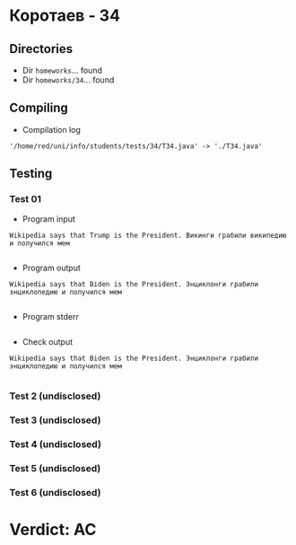 # Коротаев - 34
## Directories
- Dir `homeworks`... found
- Dir `homeworks/34`... found
## Compiling
- Compilation log
```
'/home/red/uni/info/students/tests/34/T34.java' -> './T34.java'

```
## Testing
### Test 01
- Program input
```
Wikipedia says that Trump is the President. Викинги грабили википедию и получился мем


```
- Program output
```
Wikipedia says that Biden is the President. Энциклонги грабили энциклопедию и получился мем


```
- Program stderr
```

```
- Check output
```
Wikipedia says that Biden is the President. Энциклонги грабили энциклопедию и получился мем


```
### Test 2 (undisclosed)
### Test 3 (undisclosed)
### Test 4 (undisclosed)
### Test 5 (undisclosed)
### Test 6 (undisclosed)
# Verdict: AC

